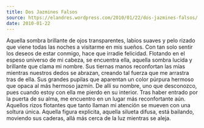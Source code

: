 ```yaml
---
title: Dos Jazmines Falsos
source: https://elandres.wordpress.com/2010/01/22/dos-jazmines-falsos/
date: 2010-01-22
---
```


Aquella sombra brillante de ojos transparentes, labios suaves y pelo rizado que viene todas las noches a visitarme en mis sueños. Con tan solo sentir los deseos de estar conmigo, hace que irradie felicidad. Flotando en el espeso universo de mi cabeza, se encuentra ella, aquella sombra lucida y brillante que clama mi nombre. Sus tiernas manos reconfortan las mías mientras nuestros dedos se abrazan, creando tal fuerza que me arrastra tras de ella. Sus grandes pupilas que aparentan un color púrpura hermoso que opaca al más hermoso jazmín. De allí su nombre, uno que desconozco, pues cuando estoy con ella me pierdo en su interior. Tras haber entrado por la puerta de su alma, me encuentro en un lugar más reconfortante aún. Aquellos rizos flotantes que tanto llaman mi atención se mueven con una soltura única. Aquella figura explicita, aquella silueta difusa, está bailando, moviendo sus caderas, allá más cerca de la luz mientras se aleja.
